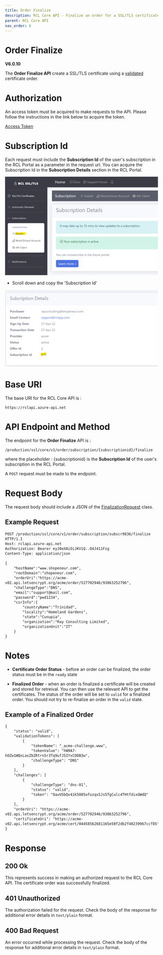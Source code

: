 ```yaml
---
title: Order Finalize
description: RCL Core API - Finalize an order for a SSL/TLS certificate
parent: RCL Core API
nav_order: 6
---
```


# Order Finalize
**V6.0.10**

The **Order Finalize API** create a SSL/TLS certificate using a [validated](./order-validate.md) certificate order.

# Authorization

An access token must be acquired to make requests to the API. Please follow the instructions in the link below to acquire the token.

[Access Token](./authorization.md)

# Subscription Id

Each request must include the **Subscription Id** of the user's subscription in the RCL Portal as a parameter in the request url. You can acquire the Subscription Id in the **Subscription Details** section in the RCL Portal.

![image](../images/autorenew_configure/add_subscriptionid.png)

- Scroll down and copy the 'Subscription Id' 

![image](../images/autorenew_configure/add_subscriptionid2.png)

# Base URI

The base URI for the RCL Core API is :
```
https://rclapi.azure-api.net
```

# API Endpoint and Method

The endpoint for the **Order Finalize** API is :

```
/production/ssl/core/v1/order/subscription/{subscriptionid}/finalize
```

where the placeholder : {subscriptionid} is the **Subscription Id** of the user's subscription in the RCL Portal.

A ``POST`` request must be made to the endpoint.

# Request Body

The request body should include a JSON of the [FinalizationRequest](./models.md#finalizationrequest) class.

## Example Request

```
POST /production/ssl/core/v1/order/subscription/subscr9836/finalize HTTP/1.1
Host: rclapi.azure-api.net
Authorization: Bearer eyJ0eXAiOiJKV1Q..O4J411Fzg
Content-Type: application/json

{
    "hostName":"www.shopeneur.com",
    "rootDomain":"shopeneur.com",
    "orderUri":"https://acme-v02.api.letsencrypt.org/acme/order/527702946/93863252796",
    "challengeType":"DNS",
    "email":"support@mail.com",
    "password":"pwd1234",
    "csrInfo":{
        "countryName":"Trinidad",
        "locality":"Homeland Gardens",
        "state":"Cunupia",
        "organization":"Ray Consulting Limited",
        "organizationUnit":"IT"
    }
}
```

# Notes

- **Certificate Order Status** - before an order can be finalized, the order status must be in the ``ready`` state 

- **Finalized Order** - when an order is finalized a certificate will be created and stored for retreival. You can then use the relevant API to get the certificates. The status of the order will be set to ``valid`` for a finalized order. You should not try to re-finalize an order in the ``valid`` state.

## Example of a Finalized Order
```
{
    "status": "valid",
    "validationTokens": [
        {
            "tokenName": "_acme-challenge.www",
            "tokenValue": "hW9A7-hOZw1WQxLaxZbZRtrn5r3Tq9ufJ5IYxCODB3w",
            "challengeType": "DNS"
        }
    ],
    "challenges": [
        {
            "challengeType": "dns-01",
            "status": "valid",
            "token": "OavU5bQv41k5885ofozqxSJs5TgCulc4THtfdixGWdQ"
        }
    ],
    "orderUri": "https://acme-v02.api.letsencrypt.org/acme/order/527702946/93863252796",
    "certificateUri": "https://acme-v02.api.letsencrypt.org/acme/cert/04458562681165e50f2db2f40239967ccf85"
}
```

# Response

## 200 Ok

This represents success in making an authorized request to the RCL Core API. The certificate order was successfully finalized.

## 401 Unauthorized

The authorization failed for the request. Check the body of the response for additional error details in ``text/plain`` format.

## 400 Bad Request

An error occurred while processing the request. Check the body of the response for additional error details in ``text/plain`` format.